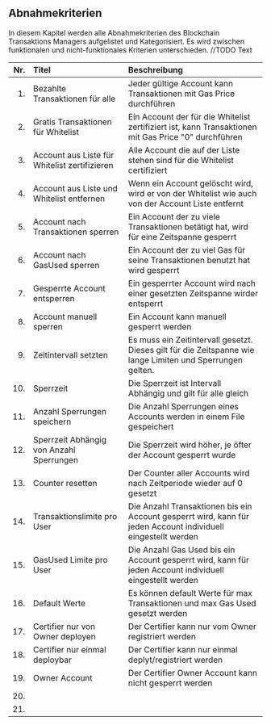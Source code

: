 ## Abnahmekriterien

In diesem Kapitel werden alle Abnahmekriterien des Blockchain Transaktions Managers aufgelistet und Kategorisiert.
Es wird zwischen funktionalen und nicht-funktionales Kriterien unterschieden.
//TODO Text

 
| Nr.   | Titel                             | Beschreibung                                   |
| -----:|:----------------------------------|:-----------------------------------------------|
| 1.    | Bezahlte Transaktionen für alle  | Jeder gültige Account kann Transaktionen mit Gas Price durchführen|
| 2.    | Gratis Transaktionen für Whitelist | Ein Account der für die Whitelist zertifiziert ist, kann Transaktionen mit Gas Price "0" durchführen  |
| 3.    | Account aus Liste für Whitelist zertifizieren  | Alle Account die auf der Liste stehen sind für die Whitelist certifiziert |
| 4.    | Account aus Liste und Whitelist entfernen  | Wenn ein Account gelöscht wird, wird er von der Whitelist wie auch von der Account Liste entfernt |
| 5.    | Account nach Transaktionen sperren  | Ein Account der zu viele Transaktionen betätigt hat, wird für eine Zeitspanne gesperrt |
| 6.    | Account nach GasUsed sperren | Ein Account der zu viel Gas für seine Transaktionen benutzt hat wird gesperrt  |
| 7.    | Gesperrte Account entsperren |  Ein gesperrter Account wird nach einer gesetzten Zeitspanne wirder entsperrt |
| 8.    | Account manuell sperren  | Ein Account kann manuell gesperrt werden |
| 9.    | Zeitintervall setzten | Es muss ein Zeitintervall gesetzt. Dieses gilt für die Zeitspanne wie lange Limiten und Sperrungen gelten.  |
| 10.   | Sperrzeit | Die Sperrzeit ist Intervall Abhängig und gilt für alle gleich   |
| 11.   | Anzahl Sperrungen speichern | Die Anzahl Sperrungen eines Accounts werden in einem File gespeichert  |
| 12.   | Sperrzeit Abhängig von Anzahl Sperrungen | Die Sperrzeit wird höher, je öfter der Account gesperrt wurde  |
| 13.   | Counter resetten | Der Counter aller Accounts wird nach Zeitperiode wieder auf 0 gesetzt |
| 14.   | Transaktionslimite pro User | Die Anzahl Transaktionen bis ein Account gesperrt wird, kann für jeden Account individuell eingestellt werden |
| 15.   | GasUsed Limite pro User | Die Anzahl Gas Used bis ein Account gesperrt wird, kann für jeden Account individuell eingestellt werden |
| 16.   | Default Werte | Es können default Werte für max Transaktionen und max Gas Used gesetzt werden  |
| 17.   | Certifier nur von Owner deployen | Der Certifier kann nur vom Owner registriert werden  |
| 18.   | Certifier nur einmal deploybar  | Der Certifier kann nur einmal deplyt/registriert werden |
| 19.   | Owner Account | Der Certifier Owner Account kann nicht gesperrt werden  |
| 20.   | |   |
| 21.   | |   |


